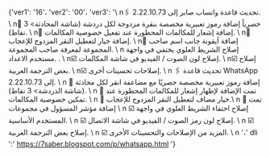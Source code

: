{'ver1': '16'، 'ver2': '00'، 'ver3': '\ n🖇 تحديث قاعدة واتساب صابر إلى 2.22.10.73. \ n💠 حصرياً إضافة رموز تعبيرية مخصصة بنقرة مزدوجة لكل دردشة (شاشة المحادثة> 3 نقاط). \ n💠 إضافة إشعار للمكالمات المحظورة عند تفعيل خصوصية المكالمات. \ n💠 إضافة خيار لتعطيل النقر المزدوج للإعجاب. \ n💠 إضافة أيقونة جانب اسم صاحب المجموعة لمعرفة صاحب المجموعة. \ n إصلاح الشريط العلوي يختفي في واجهة مستخدم الاعداد. . \ n☑️ إصلاح لون الصوت / الفيديو في شاشة المكالمات. \ n☑️ إصلاح بعض الترجمة العربية. \ n☑️ إصلاحات تحسينات أخرى. \ n 🖇 تحديث قاعدة WhatsApp إلى 2.22.10.73. \ n 💠 إضافة رموز تعبيرية مخصصة حصريًا مع مضاعفة انقر لكل محادثة (شاشة الدردشة> 3 نقاط). \ n 💠 تمت الإضافة لإظهار إشعار للمكالمات المحظورة عند تمكين خصوصية المكالمات. \ n 💠 خيار مضاف لتعطيل النقر المزدوج للإعجاب.\ n 💠 تمت إضافة مؤشر المسؤول في مجموعات \ n ☑️ إصلاح اختفاء الشريط العلوي في واجهة المستخدم الأساسية. \ n ☑️ إصلاح لون رمز الصوت / الفيديو في شاشة الاتصال. \ n ☑️ إصلاح بعض الترجمة العربية. \ n ☑️ المزيد من الإصلاحات والتحسينات الأخرى. \ n '،' dli ':' https://7saber.blogspot.com/p/whatsapp.html '}
